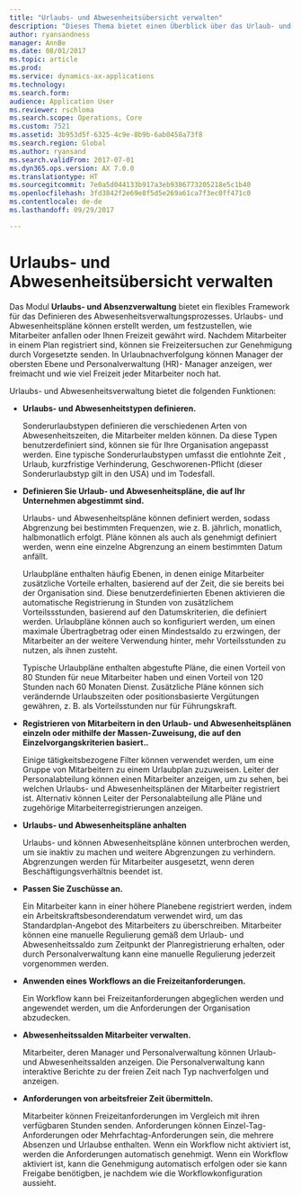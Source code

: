```yaml
---
title: "Urlaubs- und Abwesenheitsübersicht verwalten"
description: "Dieses Thema bietet einen Überblick über das Urlaub- und Abwesenheitsverwaltungsmoduls. Dieses Modul bietet ein flexibles Framework für das Definieren des Abwesenheitsverwaltungsprozesses. Urlaubs- und Abwesenheitspläne können erstellt werden, um festzustellen, wie Mitarbeiter anfallen oder Ihnen Freizeit gewährt wird."
author: ryansandness
manager: AnnBe
ms.date: 08/01/2017
ms.topic: article
ms.prod: 
ms.service: dynamics-ax-applications
ms.technology: 
ms.search.form: 
audience: Application User
ms.reviewer: rschloma
ms.search.scope: Operations, Core
ms.custom: 7521
ms.assetid: 3b953d5f-6325-4c9e-8b9b-6ab0458a73f8
ms.search.region: Global
ms.author: ryansand
ms.search.validFrom: 2017-07-01
ms.dyn365.ops.version: AX 7.0.0
ms.translationtype: HT
ms.sourcegitcommit: 7e0a5d044133b917a3eb9386773205218e5c1b40
ms.openlocfilehash: 3fd3842f2e69e8f5d5e269a61ca7f3ec0ff471c0
ms.contentlocale: de-de
ms.lasthandoff: 09/29/2017

---
```

# <a name="leave-and-absence-management-overview"></a>Urlaubs- und Abwesenheitsübersicht verwalten

Das Modul **Urlaubs- und Absenzverwaltung** bietet ein flexibles Framework für das Definieren des Abwesenheitsverwaltungsprozesses. Urlaubs- und Abwesenheitspläne können erstellt werden, um festzustellen, wie Mitarbeiter anfallen oder Ihnen Freizeit gewährt wird. Nachdem Mitarbeiter in einem Plan registriert sind, können sie Freizeitersuchen zur Genehmigung durch  Vorgesetzte senden. In Urlaubnachverfolgung können Manager der obersten Ebene und Personalverwaltung (HR)- Manager anzeigen, wer freimacht und wie viel Freizeit jeder Mitarbeiter noch hat.  

Urlaubs- und Abwesenheitsverwaltung bietet die folgenden Funktionen: 

- **Urlaubs- und Abwesenheitstypen definieren.**

    Sonderurlaubstypen definieren die verschiedenen Arten von Abwesenheitszeiten, die Mitarbeiter melden können. Da diese Typen benutzerdefiniert sind, können sie für Ihre Organisation angepasst werden. Eine typische Sonderurlaubstypen umfasst die entlohnte Zeit , Urlaub, kurzfristige Verhinderung, Geschworenen-Pflicht (dieser Sonderurlaubstyp gilt in den USA) und im Todesfall. 

- **Definieren Sie Urlaub- und Abwesenheitspläne, die auf Ihr Unternehmen abgestimmt sind.**

    Urlaubs- und Abwesenheitspläne können definiert werden, sodass Abgrenzung bei bestimmten Frequenzen, wie z. B. jährlich, monatlich, halbmonatlich erfolgt. Pläne können als auch als genehmigt definiert werden, wenn eine einzelne Abgrenzung an einem bestimmten Datum anfällt. 

    Urlaubpläne enthalten häufig Ebenen, in denen einige Mitarbeiter zusätzliche Vorteile erhalten, basierend auf der Zeit, die sie bereits bei der Organisation sind. Diese benutzerdefinierten Ebenen aktivieren die automatische Registrierung in Stunden von zusätzlichem Vorteilssstunden, basierend auf den Datumskriterien, die definiert werden. Urlaubpläne können auch so konfiguriert werden, um einen maximale Übertragbetrag oder einen Mindestsaldo zu erzwingen, der Mitarbeiter an der weitere Verwendung hinter, mehr Vorteilsstunden zu nutzen, als ihnen zusteht. 

    Typische Urlaubpläne enthalten abgestufte Pläne, die einen Vorteil von 80 Stunden für neue Mitarbeiter haben und einen Vorteil von 120 Stunden nach 60 Monaten Dienst. Zusätzliche Pläne können sich verändernde Urlaubszeiten oder positionsbasierte Vergütungen gewähren, z. B. als Vorteilsstunden nur für Führungskraft.

- **Registrieren von Mitarbeitern in den Urlaub- und Abwesenheitsplänen einzeln oder mithilfe der Massen-Zuweisung, die auf den Einzelvorgangskriterien basiert..**

    Einige tätigkeitsbezogene Filter können verwendet werden, um eine Gruppe von Mitarbeitern zu einem Urlaubplan zuzuweisen. Leiter der Personalabteilung können einen Mitarbeiter anzeigen, um zu sehen, bei welchen Urlaubs- und Abwesenheitsplänen der Mitarbeiter registriert ist. Alternativ können Leiter der Personalabteilung alle Pläne und zugehörige Mitarbeiterregistrierungen anzeigen.

- **Urlaubs- und Abwesenheitspläne anhalten**

    Urlaubs- und können Abwesenheitspläne können unterbrochen werden, um sie inaktiv zu machen und weitere Abgrenzungen zu verhindern. Abgrenzungen werden für Mitarbeiter ausgesetzt, wenn deren Beschäftigungsverhältnis beendet ist.  

- **Passen Sie Zuschüsse an.**

    Ein Mitarbeiter kann in einer höhere Planebene registriert werden, indem ein Arbeitskraftsbesonderendatum verwendet wird, um das Standardplan-Angebot des Mitarbeiters zu überschreiben. Mitarbeiter können eine manuelle Regulierung gemäß dem Urlaub- und Abwesenheitssaldo zum Zeitpunkt der Planregistrierung erhalten, oder durch Personalverwaltung kann eine manuelle Regulierung jederzeit vorgenommen werden. 

- **Anwenden eines Workflows an die Freizeitanforderungen.**

     Ein Workflow kann bei Freizeitanforderungen abgeglichen werden und angewendet werden, um die Anforderungen der Organisation abzudecken.  

- **Abwesenheitssalden Mitarbeiter verwalten.**

    Mitarbeiter, deren Manager und Personalverwaltung können Urlaub- und Abwesenheitssalden anzeigen. Die Personalverwaltung kann interaktive Berichte zu der freien Zeit nach Typ nachverfolgen und anzeigen. 

- **Anforderungen von arbeitsfreier Zeit übermitteln.**

    Mitarbeiter können Freizeitanforderungen im Vergleich mit ihren verfügbaren Stunden senden. Anforderungen können Einzel-Tag-Anforderungen oder Mehrfachtag-Anforderungen sein, die mehrere Absenzen und Urlaubse enthalten. Wenn ein Workflow nicht aktiviert ist, werden die Anforderungen automatisch genehmigt. Wenn ein Workflow aktiviert ist, kann die Genehmigung automatisch erfolgen oder sie kann Freigabe benötigben, je nachdem wie die Workflowkonfiguration aussieht.

